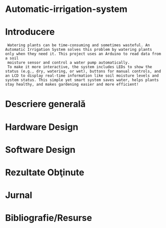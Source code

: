 # Automatic-irrigation-system


  # Introducere
  
     Watering plants can be time-consuming and sometimes wasteful. An Automatic Irrigation System solves this problem by watering plants only when they need it. This project uses an Arduino to read data from a soil 
     moisture sensor and control a water pump automatically.
     To make it more interactive, the system includes LEDs to show the status (e.g., dry, watering, or wet), buttons for manual controls, and an LCD to display real-time information like soil moisture levels and         system status. This simple yet smart system saves water, helps plants stay healthy, and makes gardening easier and more efficient! 
     
  # Descriere generală


  # Hardware Design
  

  # Software Design


  # Rezultate Obţinute


  # Jurnal


  # Bibliografie/Resurse

